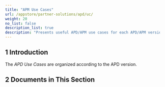 ```yaml
---
title: "APM Use Cases"
url: /appstore/partner-solutions/apd/uc/
weight: 20
no_list: false
description_list: true
description: "Presents useful APD/APM use cases for each APD/APM version."
---
```


## 1 Introduction

The *APD Use Cases* are organized according to the APD version.

## 2 Documents in This Section
